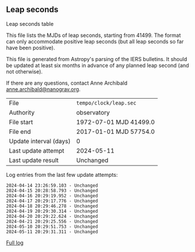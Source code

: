
## Leap seconds

Leap seconds table

This file lists the MJDs of leap seconds, starting from 41499.
The format can only accommodate positive leap seconds (but all
leap seconds so far have been positive).

This file is generated from Astropy's parsing of the IERS
bulletins. It should be updated at least six months in advance
of any planned leap second (and not otherwise).

If there are any questions, contact Anne Archibald
<anne.archibald@nanograv.org>.

|     |     |
|:--- |:--- |
| File | `tempo/clock/leap.sec` |
| Authority | observatory |
| File start | 1972-07-01 MJD 41499.0 |
| File end | 2017-01-01 MJD 57754.0 |
| Update interval (days) | 0 |
| Last update attempt | 2024-05-11 |
| Last update result | Unchanged |

Log entries from the last few update attempts:
```
2024-04-14 23:26:59.103 - Unchanged
2024-04-15 20:28:58.793 - Unchanged
2024-04-16 20:29:19.952 - Unchanged
2024-04-17 20:29:17.776 - Unchanged
2024-04-18 20:29:46.278 - Unchanged
2024-04-19 20:29:30.314 - Unchanged
2024-04-20 20:29:22.624 - Unchanged
2024-04-21 20:29:25.556 - Unchanged
2024-05-10 20:29:51.753 - Unchanged
2024-05-11 20:29:31.311 - Unchanged
```
[Full log](https://raw.githubusercontent.com/ipta/pulsar-clock-corrections/main/log/tempo/clock/leap.sec.log)
